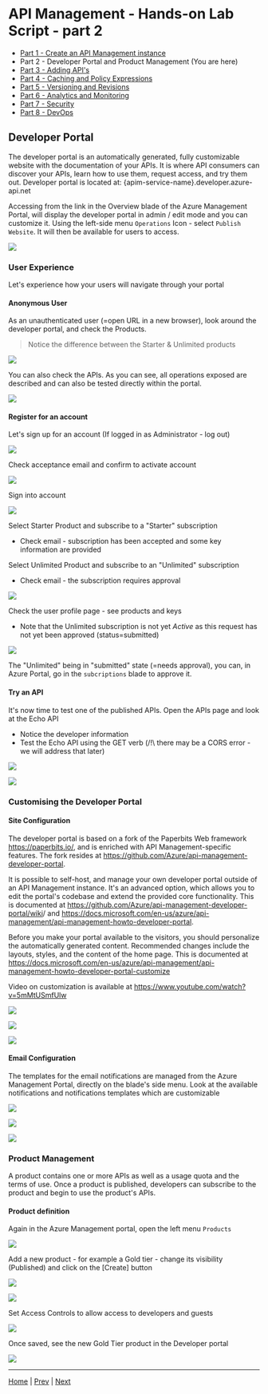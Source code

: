 # API Management - Hands-on Lab Script - part 2

- [Part 1 - Create an API Management instance](apimanagement-1.md) 
- Part 2 - Developer Portal and Product Management (You are here)
- [Part 3 - Adding API's](apimanagement-3.md)
- [Part 4 - Caching and Policy Expressions](apimanagement-4.md)
- [Part 5 - Versioning and Revisions](apimanagement-5.md)
- [Part 6 - Analytics and Monitoring](apimanagement-6.md)
- [Part 7 - Security](apimanagement-7.md)
- [Part 8 - DevOps](apimanagement-8.md)

## Developer Portal

The developer portal is an automatically generated, fully customizable website with the documentation of your APIs. It is where API consumers can discover your APIs, learn how to use them, request access, and try them out. Developer portal is located at: {apim-service-name}.developer.azure-api.net

Accessing from the link in the Overview blade of the Azure Management Portal, will display the developer portal in admin / edit mode and you can customize it.
Using the left-side menu `Operations` Icon - select `Publish Website`.  It will then be available for users to access.

![](Images/APIMDeveloperPortal.png)

### User Experience

Let's experience how your users will navigate through your portal

#### Anonymous User

As an unauthenticated user (=open URL in a new browser), look around the developer portal, and check the Products.

> Notice the difference between the Starter & Unlimited products

![](Images/APIMDevPortalProducts.png)

You can also check the APIs. As you can see, all operations exposed are described and can also be tested directly within the portal.

![](Images/APIMDevPortalAPIs.png)

#### Register for an account

Let's sign up for an account (If logged in as Administrator - log out)

![](Images/APIMDevSignup.png)

Check acceptance email and confirm to activate account

![](Images/APIMDevSignupEmail.png)

Sign into account

![](Images/APIMDevSignin.png)

Select Starter Product and subscribe to a "Starter" subscription
  - Check email - subscription has been accepted and some key information are provided

Select Unlimited Product and subscribe to an "Unlimited" subscription
  - Check email - the subscription requires approval 

![](Images/APIMDevSubscribe.png)

Check the user profile page - see products and keys
  - Note that the Unlimited subscription is not yet *Active* as this request has not yet been approved (status=submitted)

![](Images/APIMDevSubscribe2.png)

The "Unlimited" being in "submitted" state (=needs approval), you can, in Azure Portal, go in the `subcriptions` blade to approve it.

#### Try an API

It's now time to test one of the published APIs. Open the APIs page and look at the Echo API
  - Notice the developer information
  - Test the Echo API using the GET verb  (/!\ there may be a CORS error - we will address that later)

![](Images/APIMDevTryAPI.png)

![](Images/APIMDevTryAPI2.png)

### Customising the Developer Portal

#### Site Configuration

The developer portal is based on a fork of the Paperbits Web framework <https://paperbits.io/>, and is enriched with API Management-specific features.  The fork resides at <https://github.com/Azure/api-management-developer-portal>.

It is possible to self-host, and manage your own developer portal outside of an API Management instance. It's an advanced option, which allows you to edit the portal's codebase and extend the provided core functionality. This is documented at <https://github.com/Azure/api-management-developer-portal/wiki>/ and <https://docs.microsoft.com/en-us/azure/api-management/api-management-howto-developer-portal>.

Before you make your portal available to the visitors, you should personalize the automatically generated content. Recommended changes include the layouts, styles, and the content of the home page. This is documented at <https://docs.microsoft.com/en-us/azure/api-management/api-management-howto-developer-portal-customize>

Video on customization is available at <https://www.youtube.com/watch?v=5mMtUSmfUlw>

![](Images/APIMDevConfig.png)

![](Images/APIDevConfig2.png)

![](Images/APIMDevStyles.png)

#### Email Configuration

The templates for the email notifications are managed from the Azure Management Portal, directly on the blade's side menu.
Look at the available notifications and notifications templates which are customizable

![](Images/APIMNotifications.png)

![](Images/APIMNotificationTemplates.png)

![](Images/APIMNotificationEdit.png)


### Product Management

A product contains one or more APIs as well as a usage quota and the terms of use. Once a product is published, developers can subscribe to the product and begin to use the product's APIs.

#### Product definition

Again in the Azure Management portal, open the left menu `Products `

![](Images/APIMProducts.png)

Add a new product - for example a Gold tier - change its visibility (Published) and click on the [Create] button

![](Images/APIMAddProduct.png)

![](Images/APIMAddProduct2.png)

Set Access Controls to allow access to developers and guests

![](Images/APIMAddProductsAccess.png)

Once saved, see the new Gold Tier product in the Developer portal

![](Images/APIMAddProductsDevPortal.png)

---
[Home](README.md) | [Prev](apimanagement-1.md) | [Next](apimanagement-3.md)
